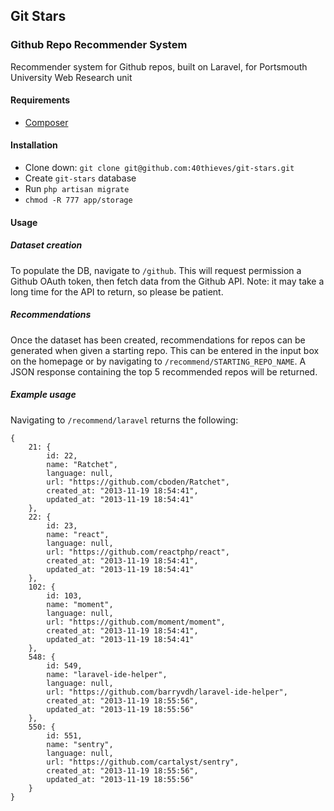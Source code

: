 ## Git Stars

### Github Repo Recommender System

Recommender system for Github repos, built on Laravel, for Portsmouth University Web Research unit

#### Requirements

* [Composer](http://getcomposer.org)

#### Installation

* Clone down: `git clone git@github.com:40thieves/git-stars.git`
* Create `git-stars` database
* Run `php artisan migrate`
* `chmod -R 777 app/storage`

#### Usage

##### Dataset creation
To populate the DB, navigate to `/github`. This will request permission a Github OAuth token, then fetch data from the Github API. Note: it may take a long time for the API to return, so please be patient.

##### Recommendations
Once the dataset has been created, recommendations for repos can be generated when given a starting repo. This can be entered in the input box on the homepage or by navigating to `/recommend/STARTING_REPO_NAME`. A JSON response containing the top 5 recommended repos will be returned.

##### Example usage
Navigating to `/recommend/laravel` returns the following:

```
{
	21: {
		id: 22,
		name: "Ratchet",
		language: null,
		url: "https://github.com/cboden/Ratchet",
		created_at: "2013-11-19 18:54:41",
		updated_at: "2013-11-19 18:54:41"
	},
	22: {
		id: 23,
		name: "react",
		language: null,
		url: "https://github.com/reactphp/react",
		created_at: "2013-11-19 18:54:41",
		updated_at: "2013-11-19 18:54:41"
	},
	102: {
		id: 103,
		name: "moment",
		language: null,
		url: "https://github.com/moment/moment",
		created_at: "2013-11-19 18:54:41",
		updated_at: "2013-11-19 18:54:41"
	},
	548: {
		id: 549,
		name: "laravel-ide-helper",
		language: null,
		url: "https://github.com/barryvdh/laravel-ide-helper",
		created_at: "2013-11-19 18:55:56",
		updated_at: "2013-11-19 18:55:56"
	},
	550: {
		id: 551,
		name: "sentry",
		language: null,
		url: "https://github.com/cartalyst/sentry",
		created_at: "2013-11-19 18:55:56",
		updated_at: "2013-11-19 18:55:56"
	}
}
```